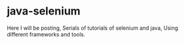# java-selenium
Here I will be posting, Serials of tutorials of selenium and java, Using different frameworks and tools.
